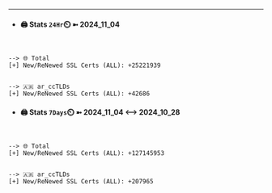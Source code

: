 

---
- #### 🖨️ **Stats** `24Hr`⏲️ ➼ 2024_11_04
```console


--> 🌐 Total
[+] New/ReNewed SSL Certs (ALL): +25221939


--> 🇦🇷 ar_ccTLDs
[+] New/ReNewed SSL Certs (ALL): +42686

```

- #### 🖨️ **Stats** `7Days`⏲️ ➼ 2024_11_04 <--> 2024_10_28
```console


--> 🌐 Total
[+] New/ReNewed SSL Certs (ALL): +127145953


--> 🇦🇷 ar_ccTLDs
[+] New/ReNewed SSL Certs (ALL): +207965

```

